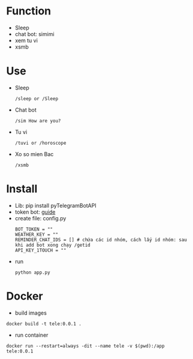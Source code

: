 # Function
- Sleep
- chat bot: simimi
- xem tu vi
- xsmb
# Use
- Sleep
  ```
  /sleep or /Sleep
  ```
- Chat bot
  ```
  /sim How are you?
  ```
- Tu vi
  ```
  /tuvi or /horoscope
  ```
- Xo so mien Bac
  ```
  /xsmb
  ```
# Install
- Lib: pip install pyTelegramBotAPI
- token bot: [guide](https://help.ladipage.vn/form-data/cac-buoc-cai-dat-luu-data/luu-data-ve-telegram/huong-dan-tao-token-va-group-id-o-telegram)
- create file: config.py
  ```
  BOT_TOKEN = ""
  WEATHER_KEY = ""
  REMINDER_CHAT_IDS = [] # chứa các id nhóm, cách lấy id nhóm: sau khi add bot xong chạy /getid
  API_KEY_1TOUCH = "" 
  ```
- run
  ```
  python app.py
  ```

# Docker
- build images
```
docker build -t tele:0.0.1 .
```
- run container
```
docker run --restart=always -dit --name tele -v $(pwd):/app  tele:0.0.1
```
